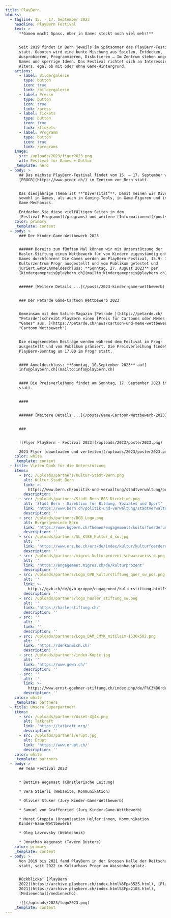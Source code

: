 ```yaml
---
title: PlayBern
blocks:
  - tagline: 15. - 17. September 2023
    headline: PlayBern Festival
    text: >
      **Gamen macht Spass. Aber in Games steckt noch viel mehr!**


      Seit 2019 findet in Bern jeweils im Spätsommer das PlayBern-Festival
      statt. Geboten wird eine bunte Mischung aus Spielen, Entdecken,
      Ausprobieren, Programmieren, Diskutieren … Im Zentrum stehen ungewöhnliche
      Games und sperrige Ideen. Das Festival richtet sich an Interessierte jeden
      Alters, egal ob mit oder ohne Game-Hintergrund.
    actions:
      - label: Bildergalerie
        type: button
        icon: true
        link: /bildergalerie
      - label: Presse
        type: button
        icon: true
        link: /press
      - label: Tickets
        type: button
        icon: true
        link: /tickets
      - label: Programm
        type: button
        icon: true
        link: /programs
    image:
      src: /uploads/2023/figur2023.png
      alt: Festival für Games + Kultur
    _template: hero
  - body: >
      ## Das nächste PlayBern-Festival findet vom 15. – 17. September wieder im
      [PROGR](https://www.progr.ch/) im Zentrum von Bern statt.


      Das diesjährige Thema ist **“Diversität”**. Damit meinen wir Diversität
      sowohl in Games, als auch in Gaming-Tools, in Game-Figuren und in
      Game-Mechanics.

      Entdecken Sie diese vielfältigen Seiten in dem
      [Festival-Programm](/programs) und weitere [Informationen](/posts) ...
    color: primary
    _template: content
  - body: >
      ### Der Kinder-Game-Wettbewerb 2023


      ###### Bereits zum fünften Mal können wir mit Unterstützung der
      Hasler-Stiftung einen Wettbewerb für von Kindern eigenständig entwickelte
      Games durchführen! Die Games werden am PlayBern-Festival, 15.9- 17.9 23 im
      Kulturzentrum Progr ausgestellt und vom Publikum getestet und
      juriert.&#xA;Anmeldeschluss: **Sonntag, 27. August 2023** per
      [kindergamepreis@playbern.ch](mailto:kindergamepreis@playbern.ch)


      ###### [Weitere Details ...](/posts/2023-kinder-game-wettbewerb)


      ### Der Petarde Game-Cartoon Wettbewerb 2023


      Gemeinsam mit dem Satire-Magazin [Petrade ](https://petarde.ch/
      "Petarde")schreibt PlayBern einen [Preis für Cartoons oder Memes zum Thema
      "Games" aus. ](https://petarde.ch/news/cartoon-und-meme-wettbewerb
      "Cartoon Wettbewerb")


      Die eingesendeten Beiträge werden während dem Festival im Progr
      ausgestellt und vom Publikum prämiert. Die Preisverleihung findet am
      PlayBern-Sonntag um 17.00 im Progr statt.


      #### Anmeldeschluss: **Sonntag, 10.September 2023** auf[
      info@playbern.ch](mailto:info@playbern.ch)


      #### Die Preisverleihung findet am Sonntag, 17. September 2023 im Progr
      statt. 


      ####


      ###### [Weitere Details ...](/posts/Game-Cartoon-Wettbewerb-2023)


      ###


      ![Flyer PlayBern - Festival 2023](/uploads/2023/poster2023.png)

      2023 Flyer [downloaden und verteilen](/uploads/2023/poster2023.pdf "PDF")
    color: white
    _template: content
  - title: Vielen Dank für die Unterstützung
    items:
      - src: /uploads/partners/Kultur-Stadt-Bern.png
        alt: Kultur Stadt Bern
        link: >-
          https://www.bern.ch/politik-und-verwaltung/stadtverwaltung/prd/kultur-stadt-bern
        description: ''
      - src: /uploads/partners/Stadt-Bern-BSS-Direktion.png
        alt: 'Stadt Bern - Direktion für Bildung, Soziales und Sport'
        link: 'https://www.bern.ch/politik-und-verwaltung/stadtverwaltung/bss'
        description: ''
      - src: /uploads/partners/BGB_Logo.png
        alt: Burgergemeinde Bern
        link: 'https://www.bgbern.ch/themen/engagements/kulturfoerderung'
        description: ''
      - src: /uploads/partners/SL_KtBE_Kultur_d_sw.jpg
        alt: ''
        link: 'https://www.erz.be.ch/erz/de/index/kultur/kulturfoerderung.html'
        description: ''
      - src: /uploads/partners/migros-kulturprozent-schwarzweiss_d.png
        alt: ''
        link: 'https://engagement.migros.ch/de/kulturprozent'
        description: ''
      - src: /uploads/partners/Logo_GVB_Kulturstiftung_quer_sw_pos.png
        alt: ''
        link: >-
          https://gvb.ch/de/gvb-gruppe/engagement/kulturstiftung.html?sliderIndex=0
        description: ''
      - src: /uploads/partners/logo_hasler_stiftung_sw.png
        alt: ''
        link: 'https://haslerstiftung.ch/'
        description: ''
      - src: ''
        alt: ''
        link: ''
        description: ''
      - src: /uploads/partners/Logo_DAM_CMYK_mitClaim-1536x582.png
        alt: ''
        link: 'https://denkanmich.ch/'
        description: ''
      - src: /uploads/partners/index-Kopie.jpg
        alt: ''
        link: 'https://www.gewa.ch/'
        description: ''
      - src: ''
        alt: ''
        link: >-
          https://www.ernst-goehner-stiftung.ch/index.php/de/F%C3%B6rdert%C3%A4tigkeit/Kultur
        description: ''
    color: white
    _template: partners
  - title: Unsere Superpartner!
    items:
      - src: /uploads/partners/Asset-4@4x.png
        alt: Tatkraft
        link: 'https://tatkraft.org/'
        description: ''
      - src: /uploads/partners/erupt.jpg
        alt: Erupt
        link: 'https://www.erupt.ch/'
        description: ''
    color: white
    _template: partners
  - body: >
      ## Team Festival 2023


      * Bettina Wegenast (Künstlerische Leitung)

      * Vera Stierli (Webseite, Kommunikation)

      * Olivier Stuker (Jury Kinder-Game-Wettbewerb)

      * Samuel von Graffenried (Jury Kinder-Game-Wettbewerb)

      * Meret Stoppia (Organisation Helfer:innen, Kommunikation
      Kinder-Game-Wettbewerb)

      * Oleg Lavrovsky (Webtechnik)

      * Jonathan Wegenast (Tavern Busters)
    color: primary
    _template: content
  - body: >
      Von 2019 bis 2021 fand PlayBern in der Grossen Halle der Reitschule Bern
      statt, seit 2022 im Kulturhaus Progr am Waisenhausplatz.


      Rückblicke: [PlayBern
      2022](https://archive.playbern.ch/index.html%3Fp=3525.html), [PlayBern
      2021](https://archive.playbern.ch/index.html%3Fp=2103.html),
      [Medienecho](/medienecho).

      ![](/uploads/2023/logo2023.png)
    _template: content
---
```



















































































